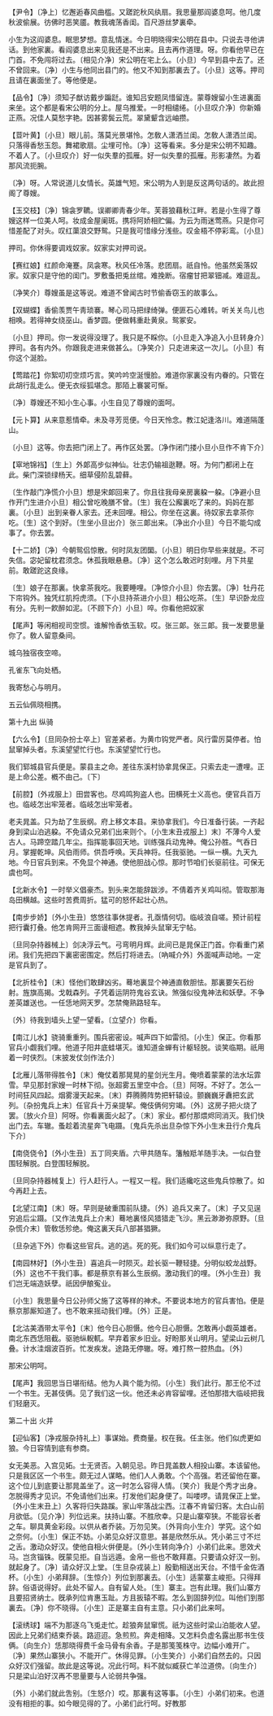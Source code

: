 <!-- { "loadSidebar": true } -->
【尹令】〔净上〕忆邂逅春风曲槛。又蹉跎秋风纨扇。我思量那阎婆息呵。他几度秋波偷展。彷佛时恶笑靥。教我魂荡香闺。百尺游丝梦裏牵。

小生为这阎婆息。眠思梦想。意乱情迷。今日明晓得宋公明在县中。只说去寻他讲话。到他家裏。看阎婆息出来见我还是不出来。且去再作道理。呀。你看他早已在门首。不免闯将过去。〔相见介净〕宋公明在宅上么。〔小旦〕今早到县中去了。还不曾回来。〔净〕小生与他同出县门的。他又不知到那裏去了。〔小旦〕这等。押司且请在裏面坐了。等他便是。 

【品令】〔净〕须知子猷访戴步蹁跹。谁知吕安题凤惜留连。蒙尊嫂留小生进裏面来坐。这个都是看宋公明的分上。屋乌推爱。一时相缱绻。〔小旦叹介净〕你新婚正燕。况佳人莫愁字艳。因甚雾鬓云荒。翠黛颦含远岫攒。

【荳叶黄】〔小旦〕眼儿前。落莫光景堪怜。怎敎人潇洒兰闺。怎敎人潇洒兰闺。只落得香愁玉怨。舞裙歌扇。尘埋可怜。〔净〕这等看来。多分是宋公明不知趣。不着人了。〔小旦叹介〕好一似失羣的孤雁。好一似失羣的孤雁。形影凄然。为着那风流扼腕。

〔净〕呀。人常说道儿女情长。英雄气短。宋公明为人到是反这两句话的。故此担阁了尊嫂。 

【玉交枝】〔净〕锦衾罗韀。误卿卿靑春少年。芙蓉狼藉秋江畔。若是小生得了尊嫂这样一位美人呵。妆成金屋阑斑。携将阿娇相贮偏。为云为雨迷莺燕。只是你可惜差配了对头。叹红蕖浪交野鸳。只是我可惜缘分浅些。叹金梧不停彩鸾。〔小旦〕 

押司。你休得要调戏奴家。奴家实对押司说。 

【赛红娘】红颜命淹蹇。凤衾寒。秋风任冷落。悲团扇。祇自怜。他虽然奚落奴家。奴家只是守他的闺门。罗敷蚤把兎丝绾。难挽断。宿瘤甘把翠钿减。难逗乱。

〔净笑介〕尊嫂虽是这等说。难道不曾闻古时节偷香窃玉的故事么。 

【双蝴蝶】香偷羡贾午靑琐褰。琴心司马把绿绮弹。便匪石心难转。听关关鸟儿也相唤。若得神女绕巫山。香梦圆。便做韩重赴黄泉。鸳冢安。

〔小旦〕押司。你一发说得没理了。我只是不睬你。〔小旦走入净追入小旦转身介〕押司。各有内外。你跟我走进来做甚么。〔净笑介〕只走进来这一次儿。〔小旦〕有你这个涎脸。 

【莺踏花】你絮叨叨空烦巧言。笑吟吟空涎慢脸。难道你家裏没有内眷的。只管在此胡行乱走么。便无衣绥狐堪念。那陌上褰裳可惭。

〔净〕尊嫂还不知小生心事。小生自见了尊嫂的面呵。 

【元卜算】从来意惹情牵。未及寻芳觅便。今日天怜念。教江妃逢洛川。难道隔蓬山。

〔小旦〕这等。你去把门闭上了。再作区处罢。〔净作闭门搂小旦小旦作不肯下介〕 

【窣地锦裆】〔生上〕外郞高步似神仙。壮志仍输祖逖鞭。呀。为何门都闭上在此。柴门深锁绿杨天。细草侵阶乱碧藓。

〔生作敲门净慌介小旦〕想是宋郞回来了。你且往我母亲房裏躱一躱。〔净避小旦作开门生进介小旦〕相公曾吃晚膳不曾。〔生〕我在公廨裏吃了来的。妈妈在那裏。〔小旦〕出到亲眷人家去。还未回哩。相公。你坐在这裏。待奴家去拿茶你吃。〔生〕这个到好。〔生坐小旦出介〕张三郞出来。〔净出介小旦〕今日不能勾成事了。你去罢。 

【十二娇】〔净〕今朝鸳侣惊散。何时凤友团圞。〔小旦〕明日你早些来就是。不可失信。宓妃留枕君须念。休孤我眼悬悬。〔净〕这个怎么敢迟时刻哩。月下共星前。敢蹉跎这良缘。

〔生〕娘子在那裏。快拿茶我吃。我要睡哩。〔净惊介小旦〕你去罢。〔净〕牡丹花下帘钩外。独凭红肌捋虎须。〔下小旦持茶进介小旦〕相公吃茶。〔生〕早识卧龙应有分。先判一飮醉如泥。〔不顾下介〕小旦〕啐。你看他把奴家 

【尾声】等闲相视司空惯。谁解怜香依玉软。哎。张三郞。张三郞。我一发要思量你了。敎人留意桑间。

城乌独宿夜空啼。



孔雀东飞向处栖。

我寄愁心与明月。



五云仙佩晓相携。 

第十九出
纵骑

【六么令】〔旦同杂扮士卒上〕官差紧者。为黄巾钩党严者。风行雷厉莫停者。怕鼠窜掉头者。东溪望望忙行也。东溪望望忙行也。

我们郓城县官兵便是。蒙县主之命。差往东溪村协拿晁保正。只索去走一遭哩。正是上命公差。槪不由己。〔下〕 

【前腔】〔外戎服上〕田尝客也。尽鸡鸣狗盗人也。田横死士义高也。便官兵百万也。临岐怎出牢笼者。临岐怎出牢笼者。

老夫晁盖。只为劫了生辰纲。府上移文本县。来协拿我们。今日准备行装。一齐起身到梁山泊逃躱。不免请众兄弟们出来则个。〔小生末丑戎服上〕末〕不薄今人爱古人。马蹄空踏几年尘。指挥能事回天地。训练强兵动鬼神。俺公孙胜。气呑日月。掌握乾坤。风伯雨师。供吾呼唤。天兵神将。任我驱驰。一纵一横。九天九地。今日官兵到来。不免显个神通。使他胆战心惊。那时节咱们长驱前往。可保无虞也呵。 

【北新水令】一时举义倡豪杰。到头来怎能辞跋涉。不倩着齐关鸡叫彻。管取那海岛田横越。这些时苦费周折。猛可的怒怀起壮心热。

【南步步娇】〔外小生丑〕悠悠往事休提者。孔亟情何切。临岐浪自嗟。预计前程把行囊打叠。他怎肯网开三面谩相遮。教我掉头鼠窜无宁帖。

〔旦同杂持器械上〕剑决浮云气。弓弯明月辉。此间已是晁保正门首。你看重门紧闭。我们先把四下裏密密围定。然后打将进去。〔吶喊介外〕外面喊声动地。一定是官兵到了。 

【北折桂令】〔末〕怪他们敢肆凶劣。蓦地裏显个神通直敎胆怯。那裏要矢石纷射。旌旗高揭。戈戟森列。子凭着运阴符鬼谷玄诀。煞强似役鬼神法和妖孽。不争差英雄送也。一任恁地网天罗。怎禁俺熟路轻车。

〔外〕待我到墙头上望一望看。〔立望介〕你看。 

【南江儿水】骁骑重重列。围兵密密设。喊声四下如雷彻。〔小生〕保正。你看那官兵小觑我们哩。他道子阳井底蛙堪灭。谁知道金蝉有计躯轻脱。谈笑临期。祇用着一时侠烈。〔末披发仗剑作法介〕 

【北雁儿落带得胜令】〔末〕俺仗着那晃晃的星剑光生月。俺喷着蒙蒙的法水坛霏雪。早见那封家嫂一时林下彻。张超雾五里空中合。〔旦〕阿呀。不好了。怎么一时间狂风四起。烟雾漫天起来。〔末〕莽腾腾阵势把轩辕设。颤巍巍牙纛把玄武列。〔杂扮鬼兵上末〕任官兵十万亲提挈。俺伎俩何穷竭。〔外〕这房子把火烧了罢。〔放火介旦〕阿呀。你看裏面火起了。〔末〕家业。都付那煨烬同消灭。我们快出门去。车辙。蚤趁着流星奔飞电蹑。〔鬼兵先杀出旦杂惊下外小生末丑行介鬼兵下介〕 

【南侥侥令】〔外小生丑〕五丁同夹盾。六甲共随车。籓触羝羊随手决。一似白登围轻解脱。白登围轻解脱。

〔旦同杂持器械复上〕行人赶行人。一程又一程。我们适纔吃这些鬼兵惊散了。如今再赶上去。 

【北望江南】〔末〕呀。早则是破重围前队捷。〔外〕追兵又来了。〔末〕子又见逞穷追后尘蹑。〔又作法鬼兵上介末〕蓦地裏怪风猎猎走飞沙。黑云渺渺弥原野。〔旦杂慌介末〕管敎恁殄绝。俺这裏天兵八部甚猖獗。

〔旦杂逃下外〕你看这些官兵。逃的逃。死的死。我们如今可以纵意行走了。 

【南园林好】〔外小生丑〕喜追兵一时陨灭。趁长驱一鞭轻捷。分明似蛟龙战野。〔外〕这也不干我们事。都是蔡京有甚么生辰纲。激动我们的哩。〔外小生丑〕我们岂无端造妖孽。祇因伊酿寃业。

〔小生〕我思量今日公孙师父施了这等样的神术。不要说本地方的官兵害怕。便是蔡京那厮知道了。也不敢来摇动我们哩。〔外〕正是。 

【北沽美酒带太平令】〔末〕他今日心胆慑。他今日心胆慑。怎敢再小觑英雄者。南北东西恁阻截。驱驰纵輗軏。早弃着家乡旧业。好盼那关山明月。望梁山云树几叠。计水洼烟波百折。忙发疾发。途路无停辙。呀。难打熬一腔热血。〔外〕 

那宋公明呵。 

【尾声】我回思当日堪衔结。他为人眞个能为彻。〔小生〕我们此行。那王伦不过一个书生。无甚伎俩。见了我们这一伙。他还未必肯容留哩。还怕那措大临岐把我们轻磨灭。 

第二十出
火并

【迎仙客】〔净戎服杂持礼上〕事谋始。费商量。权在我。任主张。他们似虎更如狼。今日容情到底有参商。

女无美恶。入宫见妬。士无贤否。入朝见忌。昨日晁盖数人相投山寨。本该留他。只是我区区一个书生。颇无过人谋略。他们人人勇敢。个个高强。若还留他在寨。这个位儿到底要让那晁盖坐了。这一时怎么容得人情。〔笑介〕我是个秀才出身。怎脱得秀才见识。不免请他们出来。打发他们起身便了。叫喽啰。请晁保正上堂。〔外小生末丑上〕久客将归失路蹊。家山牢落战尘西。江春不肯留归客。太白山前月欲低。〔见介净〕列位远来。扶持山寨。不胜欣幸。只是山寨窄狭。不能容长者之车。聊具黄金彩段。以供从者乔装。万勿见笑。〔外背向小生介〕学究。这个如之奈何。〔小生〕保正不妨。小弟见众好汉意思。甚是欣然乐从。凭小弟三寸不烂之舌。激动众好汉。使他自相火倂便是。〔外小生转向净介〕小弟们此来。思效犬马。岂贪锱铢。旣蒙见拒。自当远遁。金帛一些也不敢拜嘉。只要请众好汉一别。就起身了。〔净〕请众好汉上堂。〔生旦杂戎装上〕殷勤相送出天台。不惜千金佐酒杯。〔小生〕小弟拜辞。〔生惊介〕列位到那裏去。〔小生〕适蒙寨主峻拒。只得拜辞。俗语说得好。此处不留人。自有留人处。〔生〕寨主。岂有此理。我们山寨方且要招贤纳士。旣承列位肯惠玉趾。方且扳辕不暇。怎么到固辞列位。叫他们到那裏去。〔净〕你不晓得。〔小生〕正是寨主自有主意。只小弟们此来呵。 

【滚绣球】端不为那逐乌飞兎走忙。趁狼奔鼠窜慌。祇为这些时梁山泊能收人望。因此上兄弟们结束乔装。路迢迢。急煎煎。奔走相降。又怎料负虚名露出那书生伎俩。〔向生介〕恁那晓得费千金马骨有余香。子是那笺笺株守。边幅小难开广。〔净〕果然山寨狭小。不能开广。休得见罪。〔小生笑介〕小弟们自然去的。只因众好汉们强留。故此是这等说。况此行呵。料不就似臧获亡羊泣道傍。〔向生介〕只是梁山泊好汉再不思量要与人论弱共争强。

〔外〕小弟们就此吿别。〔生怒介〕哎。那裏有这等事。〔小生〕小弟们初来。也道没有相拒的事。如今眼见得的了。小弟们此行呵。好教那 

